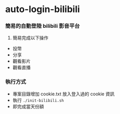 # auto-login-bilibili
### 簡易的自動登陸 bilibili 影音平台

1. 簡易完成以下操作
- 投幣
- 分享
- 觀看影片
- 觀看直播

### 執行方式
- 專案目錄增加 cookie.txt 放入登入過的 cookie 資訊
- 執行 `./init-bilibili.sh`
- 即完成當天份額
